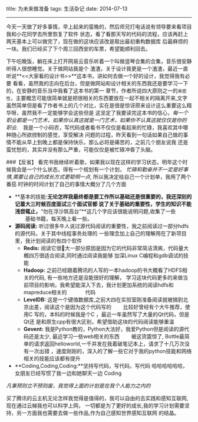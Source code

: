 title: 为未来做准备
tags: 生活杂记
date: 2014-07-13
***
今天一天做了好多事情，早上起来的蛮晚的，然后师兄打电话说有领导要来看项目我和小花同学去所里恢复了软件
状态，看了看那天写的代码的流程，应该再赶上两天基本上可以做完了，现在做的这块应该改是取出最初重构数据库
后最麻烦的一块。我们已经买了下个周三回西安的车票，希望能顺利回去。

下午吃晚饭，躺在床上打开网易云音乐听着一个叫做竖琴合集的合集，音乐很安静听得人很想睡觉。关于做网站我是个
渣渣，关于设计我更是一个渣渣，最近一直听说**<<大家看的设计书>>**这本书，讲如何去做一个好的设计，我觉得我有必要
看看，虽然我的志向在后台，但是做网站和设计相关的东西我还是要学习一下的，在安静的音乐当中我看了这本书的第一
章节，作者所说四大原则之一的`亲密性`，主要概念可能很简单就是把很相关的东西要放在一起不相关的隔离开来,文字
虽然简单但是看了作者书上的几个对比，实在是很是惊讶原来设计这么重要这么精华呀，虽然我不一定能够学会这些但是
这坚定了我要读完这本书的信心，*每一个职业都是一门艺术，如果你认真这就是一门艺术，如果你不认真这就仅仅是你的
职业*.　我是一个小码农，写代码或者看书不仅仅是看起来的忙碌，我喜欢其中哪种随心所欲控制的感觉，享受解决
问题的过程，昨天看到一句话如果自己做的事情不能从早上到晚上都是保持快乐，那么必将是痛苦的，之前几个朋友说我
还是蛮忧愁的，其实并没有那么严重，可能仅仅是被忙碌冲昏了头脑。

###【反省】
看完书我继续听着歌，如果我以现在这样的学习状态，明年这个时候我会是一个什么状态，得有一个规划有一个计划，
*忙碌和勤奋并不一定是好事情,需要让自己的成长方式更聪明一点*, 所以我决定给自己一个计划单，我用了两个番茄
时钟的时间计划了自己的事情大概分了几个方面

* **基本的技能:**无论怎样我最终都是要工作所以基础还是很重要的，我还深刻的记着大三时候百度面试三个面试官都
    说了关于基础的重要性，学生的知识不能浅尝辄止，**“勿在浮沙筑高台”**这几个字应该很能说明问题,收集了一些
　　基础书籍，每天晚上看一些。
* **源码阅读:** 听过很多牛人说过源代码阅读的重要性，我之前阅读过一部分hdfs的源代码，关于其中线程事务处理的
一些理念加上自己的理解用在了新项目里，我计划阅读的有四个软件
    * **Redis:** 阅读它很大一部分原因是因为它的代码非常简洁清爽，代码量大概四万很适合阅读,同时通过阅读我能够
        加深Linux C编程和gdb调试的技能
    * **Hadoop:** 之前已经跟着腾讯的人写的一本hadoop的书大概看了HDFS相关的代码, 有一些地方还是没能很好的理解，
        学习这块代码更多的来做当前项目的影响，我希望能深入下去，我计划更加系统的阅读hdfs和mapreduce相关的
　  　　代码
    * **LevelDB:** 这是一个键值数据库,之前大四在实验室刚准备阅读就被搞到北京出差，阅读这个是因为这个代码写的
     　　比较好曾经有个大牛推荐，使用C  写的，本科的时候我是个C  ，最近一年虽然写了大量的Qt代码，但是Qt还
        是和原生cpp有很大区别，希望借助这块的代码阅读能够重温
    * **Gevent:** 我是Python教的，Python大法好，我爱Python但是阅读的源代码还是太少, 最近学习一些web相关的东西
    　　被这货震惊了, Bottle最简单的请求返回helloworld,一千并发在我着破笔记本上，请求了十几万次没有一次出错
        ，速度刚刚的，深入的了解一些它对于我的python技能和网络相关的技能应该都有提升
* **Coding,Coding,Coding:**坚持写代码，写代码，写代码  哈哈哈哈哈哈，女朋友已经写惯了我一边和她聊天一边 Coding

*凡事预则立不预则废，我觉得上面的计划是在我个人能力之内的*

买了腾讯的云主机无论怎样我觉得是值得的，我可以自由的去实践和感知互联网, 现在通过云梯我也可以科学上网，
一切都是为了更好的成长,我的学习计划需要坚持，另一方面我也需要去做一些作品,作为自己感知世界感知互联网
的结晶。
   